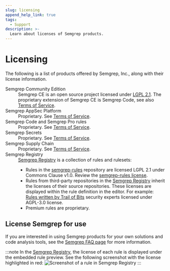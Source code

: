 ```yaml
---
slug: licensing
append_help_link: true
tags:
  - Support
description: >-
  Learn about licenses of Semgrep products.
---
```


# Licensing

The following is a list of products offered by Semgrep, Inc., along with their license information.

<dl>
  <dt>Semgrep Community Edition</dt>
    <dd>Semgrep CE is an open source project licensed under <a href="https://github.com/semgrep/semgrep/blob/develop/LICENSE">LGPL 2.1</a>. The proprietary extension of Semgrep CE is Semgrep Code, see also <a href="https://semgrep.dev/terms">Terms of Service</a>.</dd>
  <dt>Semgrep AppSec Platform</dt>
    <dd>Proprietary. See <a href="https://semgrep.dev/terms">Terms of Service</a>.</dd> 
  <dt>Semgrep Code and Semgrep Pro rules</dt>
    <dd>Proprietary. See <a href="https://semgrep.dev/terms">Terms of Service</a>.</dd> 
  <dt>Semgrep Secrets</dt>
    <dd>Proprietary. See <a href="https://semgrep.dev/terms">Terms of Service</a>.</dd>
  <dt>Semgrep Supply Chain</dt>
    <dd>Proprietary. See <a href="https://semgrep.dev/terms">Terms of Service</a>.</dd>
  <dt>Semgrep Registry</dt>
    <dd>
    <a href="https://semgrep.dev/explore">Semgrep Registry</a> is a collection of rules and rulesets:
    <ul>
    <li>Rules in the <a href="https://github.com/semgrep/semgrep-rules">semgrep-rules</a> repository are licensed LGPL 2.1 under Commons Clause v1.0. Review the <a href="https://github.com/semgrep/semgrep-rules/blob/develop/LICENSE#L10">semgrep-rules license</a>.</li>
    <li>Rules from third-party repositories in the <a href="https://semgrep.dev/explore">Semgrep Registry</a> inherit the licenses of their source repositories. These licenses are displayed within the rule definition in the editor. For example: <a href="https://semgrep.dev/p/trailofbits">Rules written by Trail of Bits</a> security experts licensed under AGPL-3.0 license.</li>
    <li>Premium rules are proprietary.</li>
    </ul>
    </dd>
</dl>

## License Semgrep for use

If you are interested in using Semgrep products for your own solutions and code
analysis tools, see the [Semgrep FAQ
page](/faq/#how-are-semgrep-and-its-rules-licensed) for more information.

:::note
In the [Semgrep Registry](https://semgrep.dev/explore), the license of each rule
is displayed under the embedded rule preview. See the following screenshot with
the license highlighted in red:
![Screenshot of a rule in Semgrep Registry](/img/semgrep-registry-license.png)
:::
